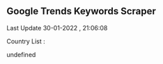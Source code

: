

## Google Trends Keywords Scraper 
 
Last Update 30-01-2022 , 21:06:08

Country List :

undefined
 
